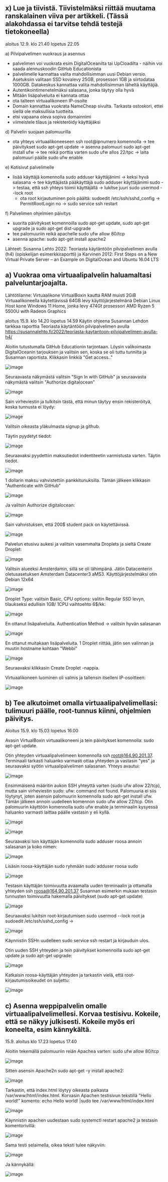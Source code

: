 ## x) Lue ja tiivistä. Tiivistelmäksi riittää muutama ranskalainen viiva per artikkeli. (Tässä alakohdassa ei tarvitse tehdä testejä tietokoneella)
aloitus 12.9. klo 21.40 lopetus 22.05

a) Pilvipalvelimen vuokraus ja asennus

  - palvelimen voi vuokrata esim DigitalOceanilta tai UpCloadilta - näihin voi saada alennuskoodin GitHub Educationista
  - palvelimelle kannattaa valita mahdollisimman uusi Debian versio. Asetuksiin valitaan SSD kovalevy 25GB, prosessori 1GB ja siirtodataa 1000GB. Datakeskus kannattaa valita mahdollisimman läheltä käyttäjiä.
  - Autentikointimenetelmäksi salasana, jonka täytyy olla hyvä
  - Mitään lisäpalveluita ei kannata ottaa
  - ota talteen virtuaalikoneen IP-osoite
  - Domain kannattaa vuokrata NameCheap sivulta. Tarkasta ostoskori, ettei siellä ole maksullisia tuotteita.
  - etsi vapaana oleva sopiva domainnimi
  - viimeistele tilaus ja rekisteröidy käyttäjäksi

d) Palvelin suojaan palomuurilla

  - ota yhteys virtuaalikoneeseen ssh root@ipnumero komennolla -> tee päivitykset sudo apt-get update -> asenna palomuuri sudo apt-get install ufw -> tee reikä porttia varten sudo ufw allos 22/tpc -> laita palomuuri päälle sudo ufw enable

e) Kotisivut palvelimelle

- lisää käyttäjä komennolla sudo adduser käyttäjänimi -> keksi hyvä salasana -> tee käyttäjästä pääkäyttäjä sudo adduser käyttäjänimi sudo -> testaa, että ssh yhteys toimii käyttäjällä -> lukitse juuri sudo usermod --lock root
    - ota root kirjautuminen pois päältä: sudoedit /etc/ssh/sshd_config -> PermitRootLogin no -> sudo service ssh restart

f) Palvelimen ohjelmien päivitys

- suorita päivitykset komennoilla sudo apt-get update, sudo apt-get upgrade ja sudo apt-get dist-upgrade
- tee palomuuriin reikä apachelle sudo ufw allow 80/tcp
- asenna apache: sudo apt-get install apache2 

Lähteet: Susanna Lehto 2022: Teoriasta käytäntöön pilvipalvelimen avulla (h4) (opiskelijan esimerkkiraportti) ja Karvinen 2012: First Steps on a New Virtual Private Server – an Example on DigitalOcean and Ubuntu 16.04 LTS

## a) Vuokraa oma virtuaalipalvelin haluamaltasi palveluntarjoajalta. 
Lähtötilanne: Virtuaalikone VirtualBoxin kautta
RAM muisti 2GiB
Virtuaalikoneella käytettävissä 64GB levy
käyttöjärjestelmänä Debian Linux
Host kone Windows 11 Home, jonka levy 474Gt
prosessori AMD Ryzen 5 5500U with Radeon Graphics

aloitus 15.9. klo 14.20 lopetus 14.59 
Käytin ohjeena Susannan Lehdon tarkkaa raporttia Teoriasta käytäntöön pilvipalvelimen avulla https://susannalehto.fi/2022/teoriasta-kaytantoon-pilvipalvelimen-avulla-h4/ 

Aloitin tutustumalla GitHub Educationin tarjontaan. Löysin valikoimasta DigitalOceanin tarjouksen ja valitsin sen, koska se oli tuttu tunnilta ja Susannan raportista. Klikkasin linkkiä "Get access.."

![image](https://github.com/user-attachments/assets/8c6c70c9-23bf-43bd-a7f4-a03aef9671d9)

Seuraavasta näkymästä valitsin "Sign In with GitHub" ja seuraavasta näkymästä valitsin "Authorize digitalocean"

![image](https://github.com/user-attachments/assets/1b1ef4b2-9b49-422b-85ba-53c416d705de)

Sain virheviestin ja tulkitsin tästä, että minun täytyy ensin rekisteröityä, koska tunnusta ei löydy:

![image](https://github.com/user-attachments/assets/94f0e0b1-477e-4ae5-b30a-07f1d9dde066)

Valitsin oikeasta yläkulmasta signup ja github. 

Täytin pyydetyt tiedot: 

![image](https://github.com/user-attachments/assets/9be08d89-42ad-460a-a10e-689c1aa0306f)

Seuraavaksi pyydettiin maksutiedot indentiteetin varmistusta varten. Täytin tiedot. 

![image](https://github.com/user-attachments/assets/5aa7a64f-cd82-42b3-a362-54b402a371d0)

1 dollarin maksu vahvistettiin pankkitunuksilla. Tämän jälkeen klikkasin "Authenticate with GitHub"

![image](https://github.com/user-attachments/assets/76f6f1e4-111e-437f-b767-1cdbfd58ac47)

Ja valitsin Authorize digitalocean:

![image](https://github.com/user-attachments/assets/470771fa-b9b9-462e-af19-387760cfa157)

Sain vahvistuksen, että 200$ student pack on käytettävissä.

![image](https://github.com/user-attachments/assets/b8edae9c-e541-4b28-a498-dc6e9871bd80)

Palvelun etusivu aukesi ja valitsin vasemmalta Droplets ja sieltä Create Droplet:

![image](https://github.com/user-attachments/assets/b201b6c3-e63d-454f-b50a-25935934243b)

Valitsin alueeksi Amsterdamin, sillä se oli lähimpänä. Jätin Datacenterin oletusasetuksen Amsterdam Datacenter3 aMS3. Käyttöjärjestelmäksi otin Debian 12x64

![image](https://github.com/user-attachments/assets/2fd86a50-0f38-45f1-b527-2d10db2520b5)

Droplet Type: valitsin Basic, CPU options: valitin Regular SSD levyn, tilaukseksi edullisin 1GB/ 1CPU vaihtoehto 6$/kk:

![image](https://github.com/user-attachments/assets/23fadabc-5183-4359-af12-19a3b2bb041c)

En ottanut lisäpalveluita.
Authentication Method -> valitsin hyvän salasanan

![image](https://github.com/user-attachments/assets/27205bee-e40b-4088-8ae3-5b097ebf5fe1)

En ottanut muitakaan lisäpalveluita. 1 Droplet riittää, jätin sen valinnan ja muutin hostname kohtaan "Webbi"

![image](https://github.com/user-attachments/assets/77248b0c-3940-4980-bf42-501dc034414a)

Seuraavaksi klikkasin Create Droplet -nappia.

Virtuaalikoneen luominen oli valmis ja tallensin itselleni IP-osoitteen:

![image](https://github.com/user-attachments/assets/198de61a-f881-4759-96fc-da3e8b3b608e)


## b) Tee alkutoimet omalla virtuaalipalvelimellasi: tulimuuri päälle, root-tunnus kiinni, ohjelmien päivitys.
Aloitus 15.9. klo 15.03 lopetus 16.00

Avasin VirtualBoxin virtuaalikoneeni ja tein päivitykset komennolla: sudo apt-get update.

Otin yhteyden virtuaalipalvelimeen komennolla ssh root@164.90.201.37. Terminaali tarkasti haluanko varmasti ottaa yhteyden ja vastasin "yes" ja seuraavaksi syötin virtuaalipalvelimen salasanan. Yhteys avautui:

![image](https://github.com/user-attachments/assets/c493dfea-8843-443c-8a7d-700f473e7e20)

Ensimmäisenä määritin aukon SSH yhteyttä varten (sudo ufw allow 22/tcp), mutta sain virheviestin sudo: ufw: command not found.
Palomuuria ei siis löytynyt, joten asensin palomuurin komennolla sudo apt-get install ufw. Tämän jälkeen annoin uudelleen komennon sudo ufw allow 22/tcp.
Otin palomuurin käyttöön komennolla sudo ufw enable ja terminaalin kysyessä haluanko varmasti laittaa päälle vastasin y eli kyllä.

![image](https://github.com/user-attachments/assets/a514767e-c889-411e-9d64-d79839a8f878)

![image](https://github.com/user-attachments/assets/71ef1669-419c-4bac-b1b4-cecb8fef53a8)

Seuraavaksi loin käyttäjän komennolla sudo adduser roosa
annoin salasanan ja koko nimen:

![image](https://github.com/user-attachments/assets/9ec65762-8aa1-4375-9a15-e0bfad31d0d8)

Lisäsin roosa-käyttäjän sudo ryhmään sudo adduser roosa sudo

![image](https://github.com/user-attachments/assets/93af6641-1744-4d5f-a059-2a1f27f7ba7d)

Testasin käyttäjän toimivuutta avaamalla uuden terminaalin ja ottamalla yhteyden ssh roosa@164.90.201.37
Susannan esimerkin mukaan testasin tunnusten toimivuutta hakemalla päivitykset (sudo apt-get update)

![image](https://github.com/user-attachments/assets/cc3ec9cd-2aaa-45d6-a0f1-caec50690dc4)

Seuraavaksi lukitsin root-kirjautumisen sudo usermod --lock root ja sudoedit /etc/ssh/sshd_config ->

![image](https://github.com/user-attachments/assets/5c83ece8-5c21-4620-b80a-3ebc70b2c173)

Käynnistin SSHn uudelleen sudo service ssh restart ja kirjauduin ulos. 

Otin uuden SSH yhteyden ja tein päivitykset komennoilla sudo apt-get update ja sudo apt-get upgrade:

![image](https://github.com/user-attachments/assets/748a007b-db4d-44ff-b7ee-c4f8c5cbe432)

Katkaisin roosa-käyttäjän yhteyden ja tarkastin vielä, että root-kirjautumisoikeudet on suljettu: 

![image](https://github.com/user-attachments/assets/3c8d819e-a056-4f97-b38a-c29afa392fa3)


## c) Asenna weppipalvelin omalle virtuaalipalvelimellesi. Korvaa testisivu. Kokeile, että se näkyy julkisesti. Kokeile myös eri koneelta, esim kännykältä.

15.9. aloitus klo 17.23 lopetus 17.40

Aloitin tekemällä palomuuriin reiän Apachea varten: sudo ufw allow 80/tcp

![image](https://github.com/user-attachments/assets/762f11db-b41a-43f8-aadb-03a6d21419a1)

Sitten asensin Apache2n sudo apt-get -y install apache2:

![image](https://github.com/user-attachments/assets/91f43172-17db-4c7c-92a1-8cde45925c58)

Tarkastin, että index.html löytyy oikeasta paikasta /var/www/html/index.html.
Korvasin Apachen testisivun tekstillä "Hello world!" komento:  echo Hello world! |sudo tee /var/www/html/index.html

![image](https://github.com/user-attachments/assets/3c5623b5-1747-427c-a22f-a4ba69294aa1)

Käynnistin apachen uudestaan sudo systemctl restart apache2 ja testasin komentorivillä: 

![image](https://github.com/user-attachments/assets/35eb24c8-3599-4ade-9579-9385ea2f45ac)

Sama testi selaimella, oikea teksti tulee näkyviin:

![image](https://github.com/user-attachments/assets/b9482b8c-c9e8-43ef-af27-7b30c0fe3153)

Ja kännykällä:

![image](https://github.com/user-attachments/assets/07b03ee1-be1d-49ab-b5e0-5ceba343c6ad)











  
